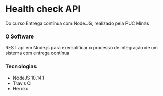 # Health check API
Do curso Entrega contínua com Node.JS, realizado pela PUC Minas

### O Software
REST api em Node.js para exemplificar o processo de integração de um sistema com entrega contínua

### Tecnologias
- NodeJS 10.14.1
- Travis CI
- Heroku 
